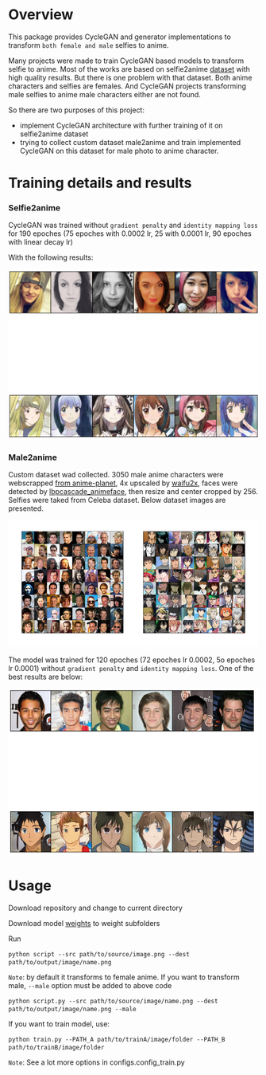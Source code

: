 # Overview

This package provides CycleGAN and generator implementations to transform `both female and male` selfies to anime.

Many projects were made to train CycleGAN based models to transform selfie to anime. Most of the works are based on selfie2anime [dataset][selfie2anime] with high quality results.
But there is one problem with that dataset. Both anime characters and selfies are females. And CycleGAN projects transforming male selfies to anime male characters either are not found.

So there are two purposes of this project:
- implement CycleGAN architecture with further training of it on selfie2anime dataset
- trying to collect custom dataset male2anime and train implemented CycleGAN on this dataset for male photo to anime character.


# Training details and results

### Selfie2anime

CycleGAN was trained without `gradient penalty` and `identity mapping loss` for 190 epoches (75 epoches with 0.0002 lr, 25 with 0.0001 lr, 90 epoches with linear decay lr)

With the following results:

<p align="center">
  <img src="examples/female_anime.PNG">
</p>

### Male2anime

Custom dataset wad collected. 3050 male anime characters were webscrapped [from anime-planet][anime-planet], 4x upscaled by [waifu2x](https://github.com/yu45020/Waifu2x), faces were detected by [lbpcascade_animeface](https://github.com/nagadomi/lbpcascade_animeface), then resize and center cropped by 256. Selfies were taked from Celeba dataset. Below dataset images are presented.

<p align="center">
  <img src="examples/male2anime.PNG">
</p>


The model was trained for 120 epoches (72 epoches lr 0.0002, 5o epoches lr 0.0001) without `gradient penalty` and `identity mapping loss`.
One of the best results are below:

<p align="center">
  <img src="examples/male.PNG">
</p>

# Usage

Download repository and change to current directory

Download model [weights](https://drive.google.com/drive/folders/1plKb46Rxx5-ZTOdyPK0Ean2l2kmYI0ez) to weight subfolders

Run

```
python script --src path/to/source/image.png --dest path/to/output/image/name.png
```
`Note`: by default it transforms to female anime. If you want to transform male, `--male` option must be added to above code

```
python script.py --src path/to/source/image/name.png --dest path/to/output/image/name.png --male
```

If you want to train model, use:

```
python train.py --PATH_A path/to/trainA/image/folder --PATH_B path/to/trainB/image/folder
```
`Note`: See a lot more options in configs.config_train.py




[selfie2anime]: https://www.kaggle.com/datasets/arnaud58/selfie2anime
[anime-planet]: https://www.anime-planet.com
